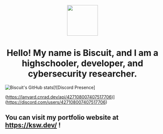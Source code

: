 <div id="header" align="center">
  <img src="https://avatars.githubusercontent.com/u/64026226?v=4" width="100"/>

  <h1> Hello! My name is Biscuit, and I am a highschooler, developer, and cybersecurity researcher. </ h1>
</div>

![Biscuit's GitHub stats](https://github-readme-stats.vercel.app/api?username=BiscuitNuke&show_icons=true&theme=codeSTACKr)[![Discord Presence]

(https://lanyard.cnrad.dev/api/427108007407517706)](https://discord.com/users/427108007407517706)

## You can visit my portfolio website at https://ksw.dev/ !
